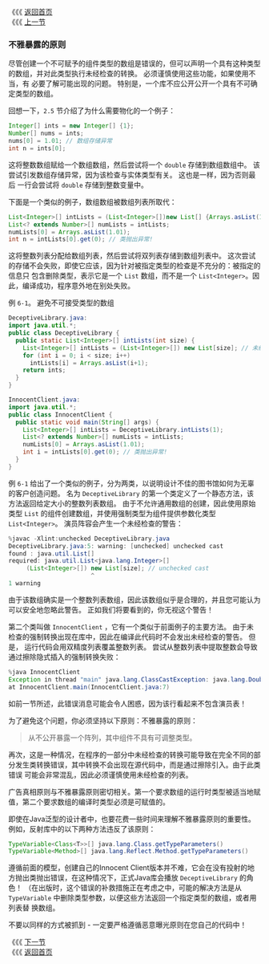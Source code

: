 《《《 [返回首页](../README.md)       <br/>
《《《 [上一节](05_The_Principle_of_Truth_in_Advertising.md)

### 不雅暴露的原则

尽管创建一个不可赋予的组件类型的数组是错误的，但可以声明一个具有这种类型的数组，并对此类型执行未经检查的转换。 必须谨慎使用这些功能，如果使用不当，有
必要了解可能出现的问题。 特别是，一个库不应公开公开一个具有不可确定类型的数组。

回想一下，`2.5` 节介绍了为什么需要物化的一个例子：

```java
Integer[] ints = new Integer[] {1};
Number[] nums = ints;
nums[0] = 1.01; // 数组存储异常
int n = ints[0];
```

这将整数数组赋给一个数组数组，然后尝试将一个 `double` 存储到数组数组中。 该尝试引发数组存储异常，因为该检查与实体类型有关。 这也是一样，因为否则最后
一行会尝试将 `double` 存储到整数变量中。

下面是一个类似的例子，数组数组被数组列表所取代：

```java
List<Integer>[] intLists = (List<Integer>[])new List[] {Arrays.asList(1)}; // 未经检查的转换
List<? extends Number>[] numLists = intLists;
numLists[0] = Arrays.asList(1.01);
int n = intLists[0].get(0); // 类抛出异常!
```

这将整数列表分配给数组列表，然后尝试将双列表存储到数组列表中。 这次尝试的存储不会失败，即使它应该，因为针对被指定类型的检查是不充分的：被指定的信息只
包含删除类型，表示它是一个 `List` 数组，而不是一个 `List<Integer>`。因此，编译成功，程序意外地在别处失败。

例 `6-1`。 避免不可接受类型的数组

```java
DeceptiveLibrary.java:
import java.util.*;
public class DeceptiveLibrary {
  public static List<Integer>[] intLists(int size) {
    List<Integer>[] intLists = (List<Integer>[]) new List[size]; // 未经检查的转换
    for (int i = 0; i < size; i++)
      intLists[i] = Arrays.asList(i+1);
    return ints;
  }
}

InnocentClient.java:
import java.util.*;
public class InnocentClient {
  public static void main(String[] args) {
    List<Integer>[] intLists = DeceptiveLibrary.intLists(1);
    List<? extends Number>[] numLists = intLists;
    numLists[0] = Arrays.asList(1.01);
    int i = intLists[0].get(0); // 类抛出异常!
  }
}
```

例 `6-1` 给出了一个类似的例子，分为两类，以说明设计不佳的图书馆如何为无辜的客户创造问题。 名为 `DeceptiveLibrary` 的第一个类定义了一个静态方法，该
方法返回给定大小的整数列表数组。 由于不允许通用数组的创建，因此使用原始类型 `List` 的组件创建数组，并使用强制类型为组件提供参数化类型 
`List<Integer>`。 演员阵容会产生一个未经检查的警告：

```java
%javac -Xlint:unchecked DeceptiveLibrary.java
DeceptiveLibrary.java:5: warning: [unchecked] unchecked cast
found : java.util.List[]
required: java.util.List<java.lang.Integer>[]
	 (List<Integer>[]) new List[size]; // unchecked cast
					   ^
1 warning
```

由于该数组确实是一个整数列表数组，因此该数组似乎是合理的，并且您可能认为可以安全地忽略此警告。 正如我们将要看到的，你无视这个警告！

第二个类叫做 `InnocentClient` ，它有一个类似于前面例子的主要方法。 由于未检查的强制转换出现在库中，因此在编译此代码时不会发出未经检查的警告。 但是，
运行代码会用双精度列表覆盖整数列表。 尝试从整数列表中提取整数会导致通过擦除隐式插入的强制转换失败：

```java
%java InnocentClient
Exception in thread "main" java.lang.ClassCastException: java.lang.Double
at InnocentClient.main(InnocentClient.java:7)
```

如前一节所述，此错误消息可能会令人困惑，因为该行看起来不包含演员表！

为了避免这个问题，你必须坚持以下原则：不雅暴露的原则：

  > 从不公开暴露一个阵列，其中组件不具有可调整类型。

再次，这是一种情况，在程序的一部分中未经检查的转换可能导致在完全不同的部分发生类转换错误，其中转换不会出现在源代码中，而是通过擦除引入。由于此类错误
可能会非常混乱，因此必须谨慎使用未经检查的列表。

广告真相原则与不雅暴露原则密切相关。第一个要求数组的运行时类型被适当地赋值，第二个要求数组的编译时类型必须是可赋值的。

即使在Java泛型的设计者中，也要花费一些时间来理解不雅暴露原则的重要性。例如，反射库中的以下两种方法违反了该原则：

```java
TypeVariable<Class<T>>[] java.lang.Class.getTypeParameters()
TypeVariable<Method>[] java.lang.Reflect.Method.getTypeParameters()
```

遵循前面的模型，创建自己的Innocent Client版本并不难，它会在没有投射的地方抛出类抛出错误，在这种情况下，正式Java库会播放 `DeceptiveLibrary` 的角
色！ （在出版时，这个错误的补救措施正在考虑之中，可能的解决方法是从 `TypeVariable` 中删除类型参数，以便这些方法返回一个指定类型的数组，或者用列表替
换数组。

不要以同样的方式被抓到 - 一定要严格遵循恶意曝光原则在您自己的代码中！

《《《 [下一节](07_How_to_Define_ArrayList.md)      <br/>
《《《 [返回首页](../README.md)
